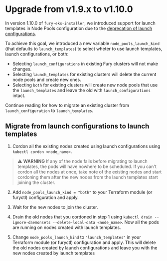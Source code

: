 # Upgrade from v1.9.x to v1.10.0

In version 1.10.0 of `fury-eks-installer`, we introduced support for launch templates in Node Pools configuration due to the [deprecation of launch configurations](https://aws.amazon.com/blogs/compute/amazon-ec2-auto-scaling-will-no-longer-add-support-for-new-ec2-features-to-launch-configurations/).

To achieve this goal, we introduced a new variable `node_pools_launch_kind` (that defaults to `launch_templates`) to select wheter to use launch templates, launch configurations, or both:

- Selecting `launch_configurations` in existing Fury clusters will not make changes.
- Selecting `launch_templates` for existing clusters will delete the current node pools and create new ones.
- Selecting `both` for existing clusters will create new node pools that use the `launch_templates` and leave the old with `launch_configurations` intact.

Continue reading for how to migrate an existing cluster from `launch_configuration` to `launch_templates`.

## Migrate from launch configurations to launch templates

1. Cordon all the existing nodes created using launch configurations using `kubectl cordon <node_name>`.

> ⚠️ **WARNING**
> If any of the node fails before migrating to launch templates, the pods will have nowhere to be scheduled. If you can't cordon all the nodes at once, take note of the existing nodes and start cordoning them after the new nodes from the launch templates start joining the cluster.

2. Add `node_pools_launch_kind = "both"` to your Terraform module (or furyctl) configuration and apply.

3. Wait for the new nodes to join the cluster.

4. Drain the old nodes that you cordoned in step 1 using `kubectl drain --ignore-daemonsets --delete-local-data <node_name>`. Now all the pods are running on nodes created with launch templates.

5. Change `node_pools_launch_kind` to `"launch_templates"` in your Terraform module (or furyctl) configuration and apply. This will delete the old nodes created by launch configurations and leave you with the new nodes created by launch templates
